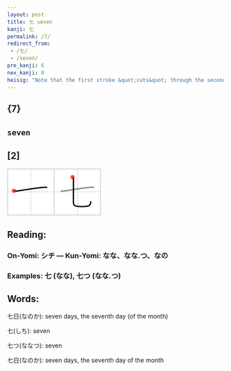 ```yaml
---
layout: post
title: 七 seven
kanji: 七
permalink: /7/
redirect_from:
 - /七/
 - /seven/
pre_kanji: 6
nex_kanji: 8
heisig: "Note that the first stroke &quot;cuts&quot; through the second. This distinguishes <b>seven</b> from the character for <i>spoon</i>&nbsp;(Frame 476), in which the horizontal stroke stops short."
---
```


## {7}

## `seven`

## [2]

<div class="stroke"><img src="../images/E4B883.png" /></div>

## Reading:

### On-Yomi: シチ &mdash; Kun-Yomi: なな、なな.つ、なの

### Examples: 七 (なな), 七つ (なな.つ)

## Words:

七日(なのか): seven days, the seventh day (of the month)

七(しち): seven

七つ(ななつ): seven

七日(なのか): seven days, the seventh day of the month
